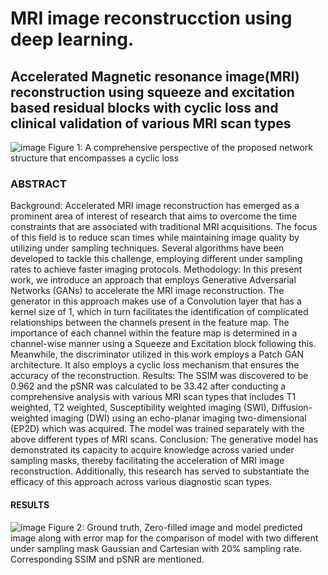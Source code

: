 # MRI image reconstrucction using deep learning.
## Accelerated Magnetic resonance image(MRI) reconstruction using squeeze and excitation based residual blocks with cyclic loss and clinical validation of various MRI scan types
![image](https://github.com/user-attachments/assets/daa62e01-f715-487a-b75b-741049d84141)
Figure 1: A comprehensive perspective of the proposed network structure that encompasses a cyclic loss
### ABSTRACT
Background: Accelerated MRI image reconstruction has emerged as a prominent area of interest of research that aims to overcome the time constraints that are associated with traditional MRI acquisitions. The focus of this field is to reduce scan times while maintaining image quality by utilizing under sampling techniques. Several algorithms have been developed to tackle this challenge, employing different under sampling rates to achieve faster imaging protocols.
Methodology: In this present work, we introduce an approach that employs Generative Adversarial Networks (GANs) to accelerate the MRI image reconstruction. The generator  in this approach makes use of a Convolution layer that has a kernel size of 1, which in turn facilitates the identification of complicated relationships between the channels present in the feature map. The importance of each channel within the feature map is determined in a channel-wise manner using a Squeeze and Excitation block following this. Meanwhile, the discriminator utilized in this work employs a Patch GAN architecture. It also employs a cyclic loss mechanism that ensures the accuracy of the reconstruction.
Results: The SSIM was discovered to be 0.962 and the pSNR was calculated to be 33.42 after conducting a comprehensive analysis with various MRI scan types that includes T1 weighted, T2 weighted, Susceptibility weighted imaging (SWI), Diffusion-weighted imaging (DWI) using an echo-planar imaging two-dimensional (EP2D) which was acquired. The model was trained separately with the above different types of MRI scans.
Conclusion: The generative model has demonstrated its capacity to acquire knowledge across varied under sampling masks, thereby facilitating the acceleration of MRI image reconstruction. Additionally, this research has served to substantiate the efficacy of this approach across various diagnostic scan types.
#### RESULTS
![image](https://github.com/user-attachments/assets/68ecb123-c316-459b-abc2-3c0bf5884e6e)
Figure 2: Ground truth, Zero-filled image and model predicted image along with error map for the comparison of model with two different under sampling mask Gaussian and Cartesian with 20% sampling rate. Corresponding SSIM and pSNR are mentioned.

